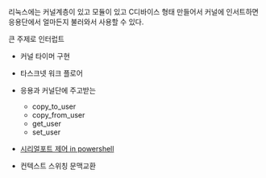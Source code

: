 
리눅스에는 커널계층이 있고 모듈이 있고 C디바이스 형태 만들어서 커널에 인서트하면 응용단에서 얼마든지 불러와서 사용할 수 있다. 

큰 주제로 인터럽트
* 커널 타이머 구현
* 타스크넷 워크 플로어
* 응용과 커널단에 주고받는
  * copy_to_user
  * copy_from_user
  * get_user
  * set_user
















* [시리얼포트 제어 in powershell](https://devblogs.microsoft.com/powershell/writing-and-reading-info-from-serial-ports/)
* 컨텍스트 스위칭 문맥교환



